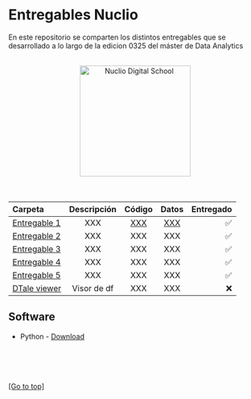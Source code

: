 # Entregables Nuclio
En este repositorio se comparten los distintos entregables que se desarrollado a lo largo de la edicion 0325 del máster de Data Analytics
<br></br>
<div align="center">
  <img src="https://cdn.prod.website-files.com/633b44aa19e0eb425d7e8c7f/63724d646ecb4bd4cbdf7440_LOGO%20NUCLIO%20DIGITAL%20SCHOOL-01-01.png" alt="Nuclio Digital School" width="220">
</div>
<br></br>

| Carpeta | Descripción    | Código    | Datos    | Entregado    |
|:----------|:----------:|:----------: |:----------: |----------: |
| [Entregable 1](/Entregable_1)     | XXX      | [XXX](/Entregable_1/Code "Link a la carpeta del código")      | [XXX](/Entregable_1/Sources "Link a los datos")      | :white_check_mark:      |
| [Entregable 2](/Entregable_2)     | XXX      | XXX      | XXX      | :white_check_mark:       |
| [Entregable 3](/Entregable_3)     | XXX      | XXX      | XXX      | :white_check_mark:        |
| [Entregable 4](/Entregable_4)     | XXX      | XXX      | XXX      | :white_check_mark:        |
| [Entregable 5](/Entregable_5)     | XXX      | XXX      | XXX      | :white_check_mark:        |
| [DTale viewer](/dtale_viewer)     | Visor de df      | XXX      | XXX      | :x:      |

## Software
- Python - [Download](https://www.python.org/downloads/ "Descargar Python")

<br></br>
<br></br>
[[Go to top]](#entregables-nuclio)
